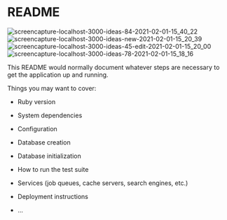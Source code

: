 # README
![screencapture-localhost-3000-ideas-84-2021-02-01-15_40_22](https://user-images.githubusercontent.com/55174696/118202819-8d1e1480-b40f-11eb-98e5-2cb3c1d2be29.png)
![screencapture-localhost-3000-ideas-new-2021-02-01-15_20_39](https://user-images.githubusercontent.com/55174696/118202824-90b19b80-b40f-11eb-8a12-11eefae79be4.png)
![screencapture-localhost-3000-ideas-45-edit-2021-02-01-15_20_00](https://user-images.githubusercontent.com/55174696/118202831-9313f580-b40f-11eb-9524-423b1726dc71.png)
![screencapture-localhost-3000-ideas-78-2021-02-01-15_18_16](https://user-images.githubusercontent.com/55174696/118202838-960ee600-b40f-11eb-8a85-47b65d7eaa03.png)

This README would normally document whatever steps are necessary to get the
application up and running.

Things you may want to cover:

* Ruby version

* System dependencies

* Configuration

* Database creation

* Database initialization

* How to run the test suite

* Services (job queues, cache servers, search engines, etc.)

* Deployment instructions

* ...


